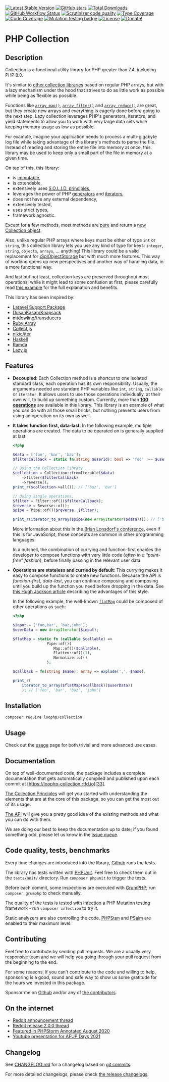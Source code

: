 [![Latest Stable Version][latest stable version]][1]
 [![GitHub stars][github stars]][1]
 [![Total Downloads][total downloads]][1]
 [![GitHub Workflow Status][github workflow status]][2]
 [![Scrutinizer code quality][code quality]][3]
 [![Type Coverage][type coverage]][4]
 [![Code Coverage][code coverage]][3]
 [![Mutation testing badge][mutation badge url]][mutation badge link]
 [![License][license]][1]
 [![Donate!][donate github]][5]

# PHP Collection

## Description

Collection is a functional utility library for PHP greater than 7.4, including PHP 8.0.

It's similar to [other collection libraries][7] based on regular PHP arrays,
but with a lazy mechanism under the hood that strives to do as little work as
possible while being as flexible as possible.

Functions like [`array_map()`][8], [`array_filter()`][9] and
[`array_reduce()`][10] are great, but they create new arrays and everything is
eagerly done before going to the next step.
Lazy collection leverages PHP's generators, iterators, and yield statements to
allow you to work with very large data sets while keeping memory usage as low as
possible.

For example, imagine your application needs to process a multi-gigabyte log file
while taking advantage of this library's methods to parse the file.
Instead of reading and storing the entire file into memory at once, this library
may be used to keep only a small part of the file in memory at a given time.

On top of this, this library:

* is [immutable][11],
* is extendable,
* extensively uses [S.O.L.I.D. principles][14],
* leverages the power of PHP [generators][12] and [iterators][13],
* does not have any external dependency,
* extensively tested,
* uses strict types,
* framework agnostic.

Except for a few methods, most methods are [pure][15] and return a
[new Collection object][16].

Also, unlike regular PHP arrays where keys must be either of type `int` or
`string`, this collection library lets you use any kind of type for keys:
`integer`, `string`, `objects`, `arrays`, ... anything!
This library could be a valid replacement for [\SplObjectStorage][17] but with
much more features.
This way of working opens up new perspectives and another way of handling data,
in a more functional way.

And last but not least, collection keys are preserved throughout most
operations; while it might lead to some confusion at first, please carefully
read [this example][18] for the full explanation and benefits.

This library has been inspired by:

* [Laravel Support Package][19]
* [DusanKasan/Knapsack][20]
* [mtdowling/transducers][21]
* [Ruby Array][22]
* [Collect.js][23]
* [nikic/iter][24]
* [Haskell][25]
* [Ramda][26]
* [Lazy.js][27]

## Features

* **Decoupled**: Each Collection method is a shortcut to one isolated standard
    class, each operation has its own responsibility. Usually, the arguments
    needed are standard PHP variables like `int`, `string`, `callable` or
    `iterator`.
    It allows users to use those operations individually, at their own will, to
    build up something custom. Currently, more than [**100 operations**][28] are
    available in this library. This library is an example of what you can do
    with all those small bricks, but nothing prevents users from using an operation
    on its own as well.

* **It takes function first, data-last**: In the following example, multiple
    operations are created. The data to be operated on is generally supplied at
    last.

    ```php
    <?php

    $data = ['foo', 'bar', 'baz'];
    $filterCallback = static fn(string $userId): bool => 'foo' !== $userId;

    // Using the Collection library
    $collection = Collection::fromIterable($data)
        ->filter($filterCallback)
        ->reverse();
    print_r($collection->all()); // ['baz', 'bar']

    // Using single operations.
    $filter = Filter::of()($filterCallback);
    $reverse = Reverse::of();
    $pipe = Pipe::of()($reverse, $filter);

    print_r(iterator_to_array($pipe(new ArrayIterator($data)))); // ['baz','bar']
    ```

    More information about this in the [Brian Lonsdorf's conference][29], even
    if this is for JavaScript, those concepts are common in other programming
    languages.

    In a nutshell, the combination of currying and function-first enables the
    developer to compose functions with very little code
    (_often in a “point-free” fashion_), before finally passing in the relevant
    user data.

* **Operations are stateless and curried by default**: This currying makes it
    easy to compose functions to create new functions. Because the API is
    _function-first_, _data-last_, you can continue composing and composing
    until you build up the function you need before dropping in the data.
    See [this Hugh Jackson article][30] describing the advantages of this style.

    In the following example, the well-known [`flatMap`][31] could be composed
    of other operations as such:

    ```php
    <?php

    $input = ['foo,bar', 'baz,john'];
    $userData = new ArrayIterator($input);

    $flatMap = static fn (callable $callable) =>
                   Pipe::of()(
                      Map::of()($callable),
                      Flatten::of()(1),
                      Normalize::of()
                   );

    $callback = fn(string $name): array => explode(',', $name);

    print_r(
        iterator_to_array($flatMap($callback)($userData))
        ); // ['foo', 'bar', 'baz', 'john']
    ```

## Installation

```composer require loophp/collection```

## Usage

Check out the [usage][32] page for both trivial and
more advanced use cases.

## Documentation

On top of well-documented code, the package includes a complete documentation
that gets automatically compiled and published upon each commit at
[https://loophp-collection.rtfd.io][33].

[The Collection Principles][47] will get you started with understanding the elements
that are at the core of this package, so you can get the most out of its usage.

[The API][28] will give you a pretty good idea of the existing methods and what
you can do with them.

We are doing our best to keep the documentation up to date; if you found something
odd, please let us know in the [issue queue][34].

## Code quality, tests, benchmarks

Every time changes are introduced into the library, [Github][2] runs the
tests.

The library has tests written with [PHPUnit][35].
Feel free to check them out in the `tests/unit/` directory. 
Run `composer phpunit` to trigger the tests.

Before each commit, some inspections are executed with [GrumPHP][36]; run
`composer grumphp` to check manually.

The quality of the tests is tested with [Infection][37] a PHP Mutation testing
framework - run `composer infection` to try it.

Static analyzers are also controlling the code. [PHPStan][38] and
[PSalm][39] are enabled to their maximum level.

## Contributing

Feel free to contribute by sending pull requests. We are a
usually very responsive team and we will help you going
through your pull request from the beginning to the end.

For some reasons, if you can't contribute to the code and
willing to help, sponsoring is a good, sound and safe way
to show us some gratitude for the hours we invested in this
package.

Sponsor me on [Github][5] and/or any of [the contributors][6].

## On the internet

* [Reddit announcement thread][40]
* [Reddit release 2.0.0 thread][41]
* [Featured in PHPStorm Annotated August 2020][42]
* [Youtube presentation for AFUP Days 2021][46]

## Changelog

See [CHANGELOG.md][43] for a changelog based on [git commits][44].

For more detailed changelogs, please check [the release changelogs][45].

[1]: https://packagist.org/packages/loophp/collection
[latest stable version]: https://img.shields.io/packagist/v/loophp/collection.svg?style=flat-square
[github stars]: https://img.shields.io/github/stars/loophp/collection.svg?style=flat-square
[total downloads]: https://img.shields.io/packagist/dt/loophp/collection.svg?style=flat-square
[github workflow status]: https://img.shields.io/github/workflow/status/loophp/collection/Unit%20tests?style=flat-square
[code quality]: https://img.shields.io/scrutinizer/quality/g/loophp/collection/master.svg?style=flat-square
[3]: https://scrutinizer-ci.com/g/loophp/collection/?branch=master
[type coverage]: https://img.shields.io/badge/dynamic/json?style=flat-square&color=color&label=Type%20coverage&query=message&url=https%3A%2F%2Fshepherd.dev%2Fgithub%2Floophp%2Fcollection%2Fcoverage
[4]: https://shepherd.dev/github/loophp/collection
[code coverage]: https://img.shields.io/scrutinizer/coverage/g/loophp/collection/master.svg?style=flat-square
[license]: https://img.shields.io/packagist/l/loophp/collection.svg?style=flat-square
[donate github]: https://img.shields.io/badge/Sponsor-Github-brightgreen.svg?style=flat-square
[donate paypal]: https://img.shields.io/badge/Sponsor-Paypal-brightgreen.svg?style=flat-square
[mutation badge url]: https://img.shields.io/endpoint?style=flat-square&url=https%3A%2F%2Fbadge-api.stryker-mutator.io%2Fgithub.com%2Floophp%2Fcollection%2Fmaster
[mutation badge link]: https://dashboard.stryker-mutator.io/reports/github.com/loophp/collection/master
[7]: https://packagist.org/?query=collection
[11]: https://en.wikipedia.org/wiki/Immutable_object
[12]: https://www.php.net/manual/en/class.generator.php
[13]: https://www.php.net/manual/en/class.iterator.php
[14]: https://en.wikipedia.org/wiki/SOLID
[15]: https://en.wikipedia.org/wiki/Pure_function
[16]: https://github.com/loophp/collection/blob/master/src/Collection.php
[8]: https://www.php.net/array-map
[9]: https://www.php.net/array-filter
[10]: https://www.php.net/array-reduce
[17]: https://www.php.net/manual/en/class.splobjectstorage.php
[18]: https://loophp-collection.readthedocs.io/en/stable/pages/usage.html#working-with-keys-and-values
[19]: https://github.com/illuminate/support
[20]: https://github.com/DusanKasan/Knapsack
[21]: https://github.com/mtdowling/transducers.php
[22]: https://ruby-doc.org/core-2.7.0/Array.html
[23]: https://collect.js.org/
[24]: https://github.com/nikic/iter
[27]: http://danieltao.com/lazy.js/
[33]: https://loophp-collection.rtfd.io
[28]: https://loophp-collection.readthedocs.io/en/stable/pages/api.html
[32]: https://loophp-collection.readthedocs.io/en/stable/pages/usage.html
[34]: https://github.com/loophp/collection/issues
[2]: https://github.com/loophp/collection/actions
[35]: https://www.phpunit.de/
[36]: https://github.com/phpro/grumphp
[37]: https://github.com/infection/infection
[38]: https://github.com/phpstan/phpstan
[39]: https://github.com/vimeo/psalm
[5]: https://github.com/sponsors/drupol
[6]: https://github.com/loophp/collection/graphs/contributors
[40]: https://www.reddit.com/r/PHP/comments/csxw23/a_stateless_and_modular_collection_class/
[41]: https://www.reddit.com/r/PHP/comments/i2u2le/release_of_version_200_of_loophpcollection/
[42]: https://blog.jetbrains.com/phpstorm/2020/08/php-annotated-august-2020/
[43]: https://github.com/loophp/collection/blob/master/CHANGELOG.md
[44]: https://github.com/loophp/collection/commits/master
[45]: https://github.com/loophp/collection/releases
[25]: https://www.haskell.org/
[29]: https://www.youtube.com/watch?v=m3svKOdZijA
[30]: http://hughfdjackson.com/javascript/why-curry-helps/
[26]: https://ramdajs.com/
[31]: https://developer.mozilla.org/en-US/docs/Web/JavaScript/Reference/Global_Objects/Array/flatMap
[46]: https://www.youtube.com/watch?v=Kp47f8dtqoo
[47]: https://loophp-collection.readthedocs.io/en/stable/pages/principles.html
